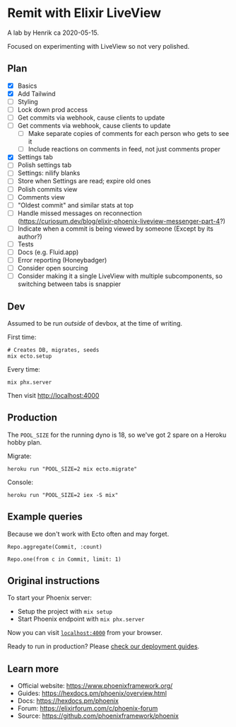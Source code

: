 # Remit with Elixir LiveView

A lab by Henrik ca 2020-05-15.

Focused on experimenting with LiveView so not very polished.

## Plan

- [x] Basics
- [x] Add Tailwind
- [ ] Styling
- [ ] Lock down prod access
- [ ] Get commits via webhook, cause clients to update
- [ ] Get comments via webhook, cause clients to update
  - [ ] Make separate copies of comments for each person who gets to see it
  - [ ] Include reactions on comments in feed, not just comments proper
- [x] Settings tab
- [ ] Polish settings tab
- [ ] Settings: nilify blanks
- [ ] Store when Settings are read; expire old ones
- [ ] Polish commits view
- [ ] Comments view
- [ ] "Oldest commit" and similar stats at top
- [ ] Handle missed messages on reconnection (https://curiosum.dev/blog/elixir-phoenix-liveview-messenger-part-4?)
- [ ] Indicate when a commit is being viewed by someone (Except by its author?)
- [ ] Tests
- [ ] Docs (e.g. Fluid.app)
- [ ] Error reporting (Honeybadger)
- [ ] Consider open sourcing
- [ ] Consider making it a single LiveView with multiple subcomponents, so switching between tabs is snappier

## Dev

Assumed to be run *outside* of devbox, at the time of writing.

First time:

    # Creates DB, migrates, seeds
    mix ecto.setup

Every time:

    mix phx.server

Then visit <http://localhost:4000>

## Production

The `POOL_SIZE` for the running dyno is 18, so we've got 2 spare on a Heroku hobby plan.

Migrate:

    heroku run "POOL_SIZE=2 mix ecto.migrate"

Console:

    heroku run "POOL_SIZE=2 iex -S mix"

## Example queries

Because we don't work with Ecto often and may forget.

    Repo.aggregate(Commit, :count)

    Repo.one(from c in Commit, limit: 1)

## Original instructions

To start your Phoenix server:

  * Setup the project with `mix setup`
  * Start Phoenix endpoint with `mix phx.server`

Now you can visit [`localhost:4000`](http://localhost:4000) from your browser.

Ready to run in production? Please [check our deployment guides](https://hexdocs.pm/phoenix/deployment.html).

## Learn more

  * Official website: https://www.phoenixframework.org/
  * Guides: https://hexdocs.pm/phoenix/overview.html
  * Docs: https://hexdocs.pm/phoenix
  * Forum: https://elixirforum.com/c/phoenix-forum
  * Source: https://github.com/phoenixframework/phoenix
